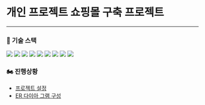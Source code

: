 <h1>개인 프로젝트 쇼핑몰 구축 프로젝트</h1>
<hr>

<h3>🎂 기술 스택</h3>
<div>
    <img src="https://img.shields.io/badge/Java-007396?style=flat-square&logo=Java&logoColor=white"/>
    <img src="https://img.shields.io/badge/JPA-40AEF0?style=flat-square&logo=Java&logoColor=white"/>
    <img src="https://img.shields.io/badge/Hibernate-F40D12?style=flat-square&logo=Java&logoColor=white"/>
    <img src="https://img.shields.io/badge/Spring-6DB33F?style=flat-square&logo=Spring&logoColor=white"/>
    <img src="https://img.shields.io/badge/springboot-6DB33F?style=flat-square&logo=MySQL&logoColor=white"/>
    <img src="https://img.shields.io/badge/MySQL-4479A1?style=flat-square&logo=MySQL&logoColor=white"/>
    <img src="https://img.shields.io/badge/HTML5-E34F26?style=flat-square&logo=HTML5&logoColor=white"/>
    <img src="https://img.shields.io/badge/CSS3-1572B6?style=flat-square&logo=CSS3&logoColor=white"/>
    <img src="https://img.shields.io/badge/JavaScript-F7DF1E?style=flat-square&logo=JavaScript&logoColor=white"/>
</div>   


<h3>🏍 진행상황 </h3>
<ul>
    <li><a href="https://velog.io/@rmspring12/%EC%8A%A4%ED%94%84%EB%A7%81-%EC%87%BC%ED%95%91%EB%AA%B0-%ED%94%84%EB%A1%9C%EC%A0%9D%ED%8A%B8-%EA%B5%AC%EC%84%B1">프로젝트 설정</a></li>
    <li><a href="https://velog.io/@rmspring12/%EC%87%BC%ED%95%91%EB%AA%B0-ERD-%EA%B5%AC%EC%B6%95%ED%95%98%EA%B8%B0">ER 다이아 그램 구성</a></li>
        <img src="https://github.com/TwoEther/ShoppingMallProject/assets/101616106/4869073f-6074-4574-a3f9-6ed2bf9ed36a" alt="">
</ul>

